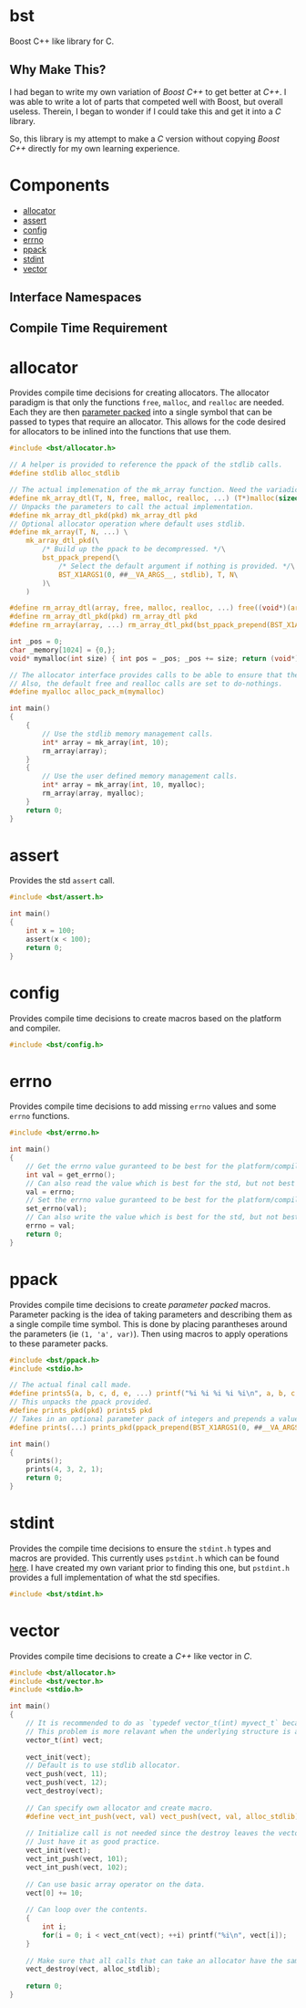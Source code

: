 # bst
 Boost C++ like library for C.

## Why Make This?
I had began to write my own variation of _Boost C++_ to get better at _C++_.
I was able to write a lot of parts that competed well with Boost, but overall useless.
Therein, I began to wonder if I could take this and get it into a _C_ library.

So, this library is my attempt to make a _C_ version without copying _Boost C++_ directly for my own learning experience.

# Components
 * [allocator](#allocator)
 * [assert](#assert)
 * [config](#config)
 * [errno](#errno)
 * [ppack](#ppack)
 * [stdint](#stdint)
 * [vector](#vector)

## Interface Namespaces

## Compile Time Requirement

# allocator
Provides compile time decisions for creating allocators.
The allocator paradigm is that only the functions `free`, `malloc`, and `realloc` are needed.
Each they are then [parameter packed](#ppack) into a single symbol that can be passed to types that require an allocator.
This allows for the code desired for allocators to be inlined into the functions that use them.

```c
#include <bst/allocator.h>

// A helper is provided to reference the ppack of the stdlib calls.
#define stdlib alloc_stdlib

// The actual implemenation of the mk_array function. Need the variadic portion to make the other parts easier.
#define mk_array_dtl(T, N, free, malloc, realloc, ...) (T*)malloc(sizeof(T) * N)
// Unpacks the parameters to call the actual implementation.
#define mk_array_dtl_pkd(pkd) mk_array_dtl pkd
// Optional allocator operation where default uses stdlib.
#define mk_array(T, N, ...) \
    mk_array_dtl_pkd(\
        /* Build up the ppack to be decompressed. */\
        bst_ppack_prepend(\
            /* Select the default argument if nothing is provided. */\
            BST_X1ARGS1(0, ##__VA_ARGS__, stdlib), T, N\
        )\
    )

#define rm_array_dtl(array, free, malloc, realloc, ...) free((void*)(array))
#define rm_array_dtl_pkd(pkd) rm_array_dtl pkd
#define rm_array(array, ...) rm_array_dtl_pkd(bst_ppack_prepend(BST_X1ARGS1(0, ##__VA_ARGS__, stdlib), array))

int _pos = 0;
char _memory[1024] = {0,};
void* mymalloc(int size) { int pos = _pos; _pos += size; return (void*)(_memory + pos); }

// The allocator interface provides calls to be able to ensure that the std order is always packed correctly.
// Also, the default free and realloc calls are set to do-nothings.
#define myalloc alloc_pack_m(mymalloc)

int main()
{
    {
        // Use the stdlib memory management calls.
        int* array = mk_array(int, 10);
        rm_array(array);
    }
    {
        // Use the user defined memory management calls.
        int* array = mk_array(int, 10, myalloc);
        rm_array(array, myalloc);
    }
    return 0;
}
```

# assert
Provides the std `assert` call.

```c
#include <bst/assert.h>

int main()
{
    int x = 100;
    assert(x < 100);
    return 0;
}
```

# config
Provides compile time decisions to create macros based on the platform and compiler.

```c
#include <bst/config.h>
```

# errno
Provides compile time decisions to add missing `errno` values and some `errno` functions.

```c
#include <bst/errno.h>

int main()
{
    // Get the errno value guranteed to be best for the platform/compiler.
    int val = get_errno();
    // Can also read the value which is best for the std, but not best for the platform/compiler.
    val = errno;
    // Set the errno value guranteed to be best for the platform/compiler.
    set_errno(val);
    // Can also write the value which is best for the std, but not best for the platform/compiler.
    errno = val;
    return 0;
}
```

# ppack
Provides compile time decisions to create _parameter packed_ macros.
Parameter packing is the idea of taking parameters and describing them as a single compile time symbol.
This is done by placing parantheses around the parameters (ie `(1, 'a', var)`).
Then using macros to apply operations to these parameter packs.

```c
#include <bst/ppack.h>
#include <stdio.h>

// The actual final call made.
#define prints5(a, b, c, d, e, ...) printf("%i %i %i %i %i\n", a, b, c, d, e)
// This unpacks the ppack provided.
#define prints_pkd(pkd) prints5 pkd
// Takes in an optional parameter pack of integers and prepends a value.
#define prints(...) prints_pkd(ppack_prepend(BST_X1ARGS1(0, ##__VA_ARGS__, (1, 2, 3, 4)), 0))

int main()
{
    prints();
    prints(4, 3, 2, 1);
    return 0;
}
```

# stdint
Provides the compile time decisions to ensure the `stdint.h` types and macros are provided.
This currently uses `pstdint.h` which can be found [here](http://www.azillionmonkeys.com/qed/pstdint.h).
I have created my own variant prior to finding this one, but `pstdint.h` provides a full implementation of what the std specifies.

```c
#include <bst/stdint.h>
```

# vector
Provides compile time decisions to create a _C++_ like vector in _C_.

```c
#include <bst/allocator.h>
#include <bst/vector.h>
#include <stdio.h>

int main()
{
    // It is recommended to do as `typedef vector_t(int) myvect_t` because there is no guarantee that `vector_t(int) == vector_t(int)`.
    // This problem is more relavant when the underlying structure is a more complex data structure.
    vector_t(int) vect;
    
    vect_init(vect);
    // Default is to use stdlib allocator.
    vect_push(vect, 11);
    vect_push(vect, 12);
    vect_destroy(vect);
    
    // Can specify own allocator and create macro.
    #define vect_int_push(vect, val) vect_push(vect, val, alloc_stdlib)
    
    // Initialize call is not needed since the destroy leaves the vector in a good state.
    // Just have it as good practice.
    vect_init(vect);
    vect_int_push(vect, 101);
    vect_int_push(vect, 102);
    
    // Can use basic array operator on the data.
    vect[0] += 10;
    
    // Can loop over the contents.
    {
        int i;
        for(i = 0; i < vect_cnt(vect); ++i) printf("%i\n", vect[i]);
    }
    
    // Make sure that all calls that can take an allocator have the same allocator.
    vect_destroy(vect, alloc_stdlib);
    
    return 0;
}
```
